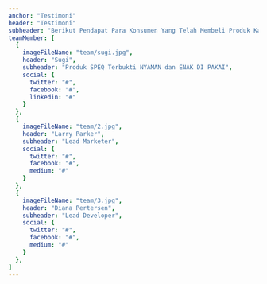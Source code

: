 ```yaml
---
anchor: "Testimoni"
header: "Testimoni"
subheader: "Berikut Pendapat Para Konsumen Yang Telah Membeli Produk Kami"
teamMember: [
  {
    imageFileName: "team/sugi.jpg",
    header: "Sugi",
    subheader: "Produk SPEQ Terbukti NYAMAN dan ENAK DI PAKAI",
    social: {
      twitter: "#",
      facebook: "#",
      linkedin: "#"
    }
  },
  {
    imageFileName: "team/2.jpg",
    header: "Larry Parker",
    subheader: "Lead Marketer",
    social: {
      twitter: "#",
      facebook: "#",
      medium: "#"
    }
  },
  {
    imageFileName: "team/3.jpg",
    header: "Diana Pertersen",
    subheader: "Lead Developer",
    social: {
      twitter: "#",
      facebook: "#",
      medium: "#"
    }
  },
]
---
```

